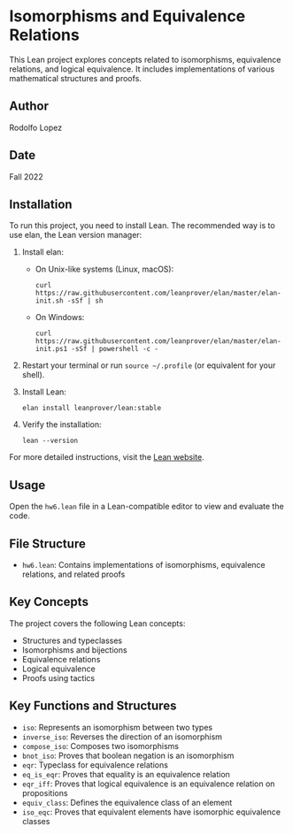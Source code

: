 # Isomorphisms and Equivalence Relations

This Lean project explores concepts related to isomorphisms, equivalence relations, and logical equivalence. It includes implementations of various mathematical structures and proofs.

## Author

Rodolfo Lopez

## Date

Fall 2022

## Installation

To run this project, you need to install Lean. The recommended way is to use elan, the Lean version manager:

1. Install elan:

   - On Unix-like systems (Linux, macOS):
     ```
     curl https://raw.githubusercontent.com/leanprover/elan/master/elan-init.sh -sSf | sh
     ```
   - On Windows:
     ```
     curl https://raw.githubusercontent.com/leanprover/elan/master/elan-init.ps1 -sSf | powershell -c -
     ```

2. Restart your terminal or run `source ~/.profile` (or equivalent for your shell).

3. Install Lean:

   ```
   elan install leanprover/lean:stable
   ```

4. Verify the installation:
   ```
   lean --version
   ```

For more detailed instructions, visit the [Lean website](https://leanprover.github.io/lean4/doc/setup.html).

## Usage

Open the `hw6.lean` file in a Lean-compatible editor to view and evaluate the code.

## File Structure

- `hw6.lean`: Contains implementations of isomorphisms, equivalence relations, and related proofs

## Key Concepts

The project covers the following Lean concepts:

- Structures and typeclasses
- Isomorphisms and bijections
- Equivalence relations
- Logical equivalence
- Proofs using tactics

## Key Functions and Structures

- `iso`: Represents an isomorphism between two types
- `inverse_iso`: Reverses the direction of an isomorphism
- `compose_iso`: Composes two isomorphisms
- `bnot_iso`: Proves that boolean negation is an isomorphism
- `eqr`: Typeclass for equivalence relations
- `eq_is_eqr`: Proves that equality is an equivalence relation
- `eqr_iff`: Proves that logical equivalence is an equivalence relation on propositions
- `equiv_class`: Defines the equivalence class of an element
- `iso_eqc`: Proves that equivalent elements have isomorphic equivalence classes
